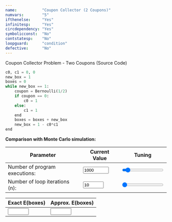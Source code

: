 ```yaml
---
name:           "Coupon Collector (2 Coupons)"
numvars:        "5"
ifthenelse:     "Yes"
infinitesp:     "Yes"
circdependency: "Yes"
symbolicconst:  "No"
contstatesp:    "No"
loopguard:      "condition"
defective:      "No"
---
```


Coupon Collector Problem - Two Coupons (Source Code)

```python
c0, c1 = 0, 0
new_box = 1
boxes = 0
while new_box == 1:
    coupon = Bernoulli(1/2)
    if coupon == 0:
        c0 = 1
    else:
        c1 = 1
    end
    boxes = boxes + new_box
    new_box = 1 - c0*c1
end
```

<b>Comparison with Monte Carlo simulation:</b>

| Parameter | Current Value | Tuning |
| --- | ----------- | ----------- |
| Number of program executions: | <input type="number" id="num_experiment_value" name="num_experiment_value" min="100" max="10000" step="100" value="1000" onchange="updateNumExp(this.value)"> | <input type="range" id="num_experiment" name="num_experiment" min="100" max="10000" step="100" value="1000" onchange="updateNumExp(this.value)"> |
| Number of loop iterations (n): | <input type="number" id="num_iteration_value" name="num_iteration_value" min="10" max="100" step="10" value="10" onchange="updateNumIter(this.value)">  | <input type="range" id="num_iteration" name="num_iteration" min="10" max="100" step="10" value="10" onchange="updateNumIter(this.value)"> |

| Exact E(boxes) | Approx. E(boxes) | 
| --- | --- |
| <input type="text" size="5" id="exact_boxes" name="exact_boxes"> | <input type="text" size="5" id="approx_boxes" name="approx_boxes"> | 

<div id="myDiv"><!-- Plotly chart will be drawn inside this DIV --></div>
